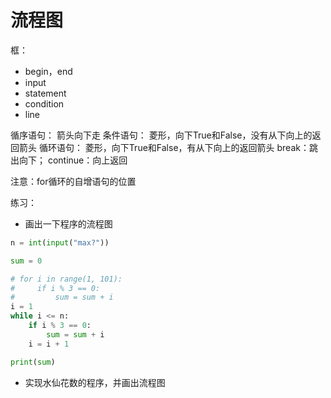 # 流程图

框： 

- begin，end
- input
- statement
- condition
- line

循序语句： 箭头向下走
条件语句： 菱形，向下True和False，没有从下向上的返回箭头
循环语句： 菱形，向下True和False，有从下向上的返回箭头
break：跳出向下； continue：向上返回

注意：for循环的自增语句的位置

练习：

- 画出一下程序的流程图

```python
n = int(input("max?"))

sum = 0

# for i in range(1, 101):
#     if i % 3 == 0:
#         sum = sum + i
i = 1
while i <= n:
    if i % 3 == 0:
        sum = sum + i
    i = i + 1

print(sum)
```

- 实现水仙花数的程序，并画出流程图